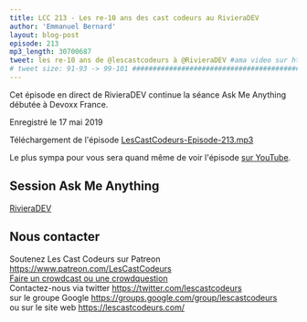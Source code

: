 ```yaml
---
title: LCC 213 - Les re-10 ans des cast codeurs au RivieraDEV
author: 'Emmanuel Bernard'
layout: blog-post
episode: 213
mp3_length: 30700687
tweet: les re-10 ans de @lescastcodeurs à @RivieraDEV #ama video sur https://youtu.be/gyiFe8Bie6E
# tweet size: 91-93 -> 99-101 #######################################################################
---
```

Cet épisode en direct de RivieraDEV continue la séance Ask Me Anything débutée à Devoxx France.

Enregistré le 17 mai 2019

Téléchargement de l'épisode [LesCastCodeurs-Episode-213.mp3](https://traffic.libsyn.com/lescastcodeurs/LesCastCodeurs-Episode-213.mp3)

Le plus sympa pour vous sera quand même de voir l'épisode [sur YouTube](https://youtu.be/gyiFe8Bie6E).

## Session Ask Me Anything

[RivieraDEV](https://rivieradev.fr)  

## Nous contacter

Soutenez Les Cast Codeurs sur Patreon <https://www.patreon.com/LesCastCodeurs>  
[Faire un crowdcast ou une crowdquestion](https://lescastcodeurs.com/crowdcasting/)  
Contactez-nous via twitter <https://twitter.com/lescastcodeurs>  
sur le groupe Google <https://groups.google.com/group/lescastcodeurs>  
ou sur le site web <https://lescastcodeurs.com/>
<!-- vim:set spelllang=fr :-->
